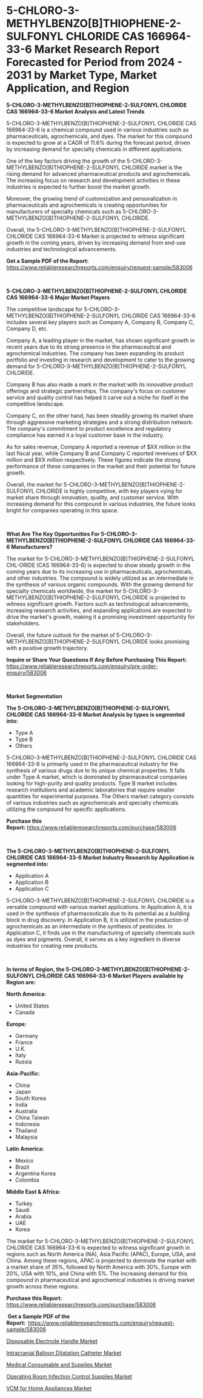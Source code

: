 <p><h1>5-CHLORO-3-METHYLBENZO[B]THIOPHENE-2-SULFONYL CHLORIDE CAS 166964-33-6 Market Research Report Forecasted for Period from 2024 -  2031 by Market Type, Market Application, and Region</h1></p><p><strong>5-CHLORO-3-METHYLBENZO[B]THIOPHENE-2-SULFONYL CHLORIDE CAS 166964-33-6 Market Analysis and Latest Trends</strong></p>
<p><p>5-CHLORO-3-METHYLBENZO[B]THIOPHENE-2-SULFONYL CHLORIDE CAS 166964-33-6 is a chemical compound used in various industries such as pharmaceuticals, agrochemicals, and dyes. The market for this compound is expected to grow at a CAGR of 11.6% during the forecast period, driven by increasing demand for specialty chemicals in different applications.</p><p>One of the key factors driving the growth of the 5-CHLORO-3-METHYLBENZO[B]THIOPHENE-2-SULFONYL CHLORIDE market is the rising demand for advanced pharmaceutical products and agrochemicals. The increasing focus on research and development activities in these industries is expected to further boost the market growth.</p><p>Moreover, the growing trend of customization and personalization in pharmaceuticals and agrochemicals is creating opportunities for manufacturers of specialty chemicals such as 5-CHLORO-3-METHYLBENZO[B]THIOPHENE-2-SULFONYL CHLORIDE.</p><p>Overall, the 5-CHLORO-3-METHYLBENZO[B]THIOPHENE-2-SULFONYL CHLORIDE CAS 166964-33-6 Market is projected to witness significant growth in the coming years, driven by increasing demand from end-use industries and technological advancements.</p></p>
<p><strong>Get a Sample PDF of the Report:&nbsp;</strong> <a href="https://www.reliableresearchreports.com/enquiry/request-sample/583006">https://www.reliableresearchreports.com/enquiry/request-sample/583006</a></p>
<p>&nbsp;</p>
<p><strong>5-CHLORO-3-METHYLBENZO[B]THIOPHENE-2-SULFONYL CHLORIDE CAS 166964-33-6 Major Market Players</strong></p>
<p><p>The competitive landscape for 5-CHLORO-3-METHYLBENZO[B]THIOPHENE-2-SULFONYL CHLORIDE CAS 166964-33-6 includes several key players such as Company A, Company B, Company C, Company D, etc.</p><p>Company A, a leading player in the market, has shown significant growth in recent years due to its strong presence in the pharmaceutical and agrochemical industries. The company has been expanding its product portfolio and investing in research and development to cater to the growing demand for 5-CHLORO-3-METHYLBENZO[B]THIOPHENE-2-SULFONYL CHLORIDE.</p><p>Company B has also made a mark in the market with its innovative product offerings and strategic partnerships. The company's focus on customer service and quality control has helped it carve out a niche for itself in the competitive landscape.</p><p>Company C, on the other hand, has been steadily growing its market share through aggressive marketing strategies and a strong distribution network. The company's commitment to product excellence and regulatory compliance has earned it a loyal customer base in the industry.</p><p>As for sales revenue, Company A reported a revenue of $XX million in the last fiscal year, while Company B and Company C reported revenues of $XX million and $XX million respectively. These figures indicate the strong performance of these companies in the market and their potential for future growth.</p><p>Overall, the market for 5-CHLORO-3-METHYLBENZO[B]THIOPHENE-2-SULFONYL CHLORIDE is highly competitive, with key players vying for market share through innovation, quality, and customer service. With increasing demand for this compound in various industries, the future looks bright for companies operating in this space.</p></p>
<p>&nbsp;</p>
<p><strong>What Are The Key Opportunities For 5-CHLORO-3-METHYLBENZO[B]THIOPHENE-2-SULFONYL CHLORIDE CAS 166964-33-6 Manufacturers?</strong></p>
<p><p>The market for 5-CHLORO-3-METHYLBENZO[B]THIOPHENE-2-SULFONYL CHL-ORIDE (CAS 166964-33-6) is expected to show steady growth in the coming years due to its increasing use in pharmaceuticals, agrochemicals, and other industries. The compound is widely utilized as an intermediate in the synthesis of various organic compounds. With the growing demand for specialty chemicals worldwide, the market for 5-CHLORO-3-METHYLBENZO[B]THIOPHENE-2-SULFONYL CHLORIDE is projected to witness significant growth. Factors such as technological advancements, increasing research activities, and expanding applications are expected to drive the market's growth, making it a promising investment opportunity for stakeholders.</p><p>Overall, the future outlook for the market of 5-CHLORO-3-METHYLBENZO[B]THIOPHENE-2-SULFONYL CHLORIDE looks promising with a positive growth trajectory.</p></p>
<p><strong>Inquire or Share Your Questions If Any Before Purchasing This Report:</strong> <a href="https://www.reliableresearchreports.com/enquiry/pre-order-enquiry/583006">https://www.reliableresearchreports.com/enquiry/pre-order-enquiry/583006</a></p>
<p>&nbsp;</p>
<p><strong>Market Segmentation</strong></p>
<p><strong>The 5-CHLORO-3-METHYLBENZO[B]THIOPHENE-2-SULFONYL CHLORIDE CAS 166964-33-6 Market Analysis by types is segmented into:</strong></p>
<p><ul><li>Type A</li><li>Type B</li><li>Others</li></ul></p>
<p><p>5-CHLORO-3-METHYLBENZO[B]THIOPHENE-2-SULFONYL CHLORIDE CAS 166964-33-6 is primarily used in the pharmaceutical industry for the synthesis of various drugs due to its unique chemical properties. It falls under Type A market, which is dominated by pharmaceutical companies looking for high-purity and quality products. Type B market includes research institutions and academic laboratories that require smaller quantities for experimental purposes. The Others market category consists of various industries such as agrochemicals and specialty chemicals utilizing the compound for specific applications.</p></p>
<p><strong>Purchase this Report:&nbsp;</strong><a href="https://www.reliableresearchreports.com/purchase/583006">https://www.reliableresearchreports.com/purchase/583006</a></p>
<p>&nbsp;</p>
<p><strong>The 5-CHLORO-3-METHYLBENZO[B]THIOPHENE-2-SULFONYL CHLORIDE CAS 166964-33-6 Market Industry Research by Application is segmented into:</strong></p>
<p><ul><li>Application A</li><li>Application B</li><li>Application C</li></ul></p>
<p><p>5-CHLORO-3-METHYLBENZO[B]THIOPHENE-2-SULFONYL CHLORIDE is a versatile compound with various market applications. In Application A, it is used in the synthesis of pharmaceuticals due to its potential as a building block in drug discovery. In Application B, it is utilized in the production of agrochemicals as an intermediate in the synthesis of pesticides. In Application C, it finds use in the manufacturing of specialty chemicals such as dyes and pigments. Overall, it serves as a key ingredient in diverse industries for creating new products.</p></p>
<p>&nbsp;</p>
<p><strong>In terms of Region, the 5-CHLORO-3-METHYLBENZO[B]THIOPHENE-2-SULFONYL CHLORIDE CAS 166964-33-6 Market Players available by Region are:</strong></p>
<p>
    <p> <strong> North America: </strong>
        <ul>
            <li>United States</li>
            <li>Canada</li>
        </ul>
        </p> 
    <p> <strong> Europe: </strong>
        <ul>
            <li>Germany</li>
            <li>France</li>
            <li>U.K.</li>
            <li>Italy</li>
            <li>Russia</li>
        </ul>
        </p> 
    <p> <strong> Asia-Pacific: </strong>
        <ul>
            <li>China</li>
            <li>Japan</li>
            <li>South Korea</li>
            <li>India</li>
            <li>Australia</li>
            <li>China Taiwan</li>
            <li>Indonesia</li>
            <li>Thailand</li>
            <li>Malaysia</li>
        </ul>
        </p> 
    <p> <strong> Latin America: </strong>
        <ul>
            <li>Mexico</li>
            <li>Brazil</li>
            <li>Argentina Korea</li>
            <li>Colombia</li>
        </ul>
        </p> 
    <p> <strong> Middle East & Africa: </strong>
        <ul>
            <li>Turkey</li>
            <li>Saudi</li>
            <li>Arabia</li>
            <li>UAE</li>
            <li>Korea</li>
        </ul>
    </p>
    </p>
<p><p>The market for 5-CHLORO-3-METHYLBENZO[B]THIOPHENE-2-SULFONYL CHLORIDE CAS 166964-33-6 is expected to witness significant growth in regions such as North America (NA), Asia Pacific (APAC), Europe, USA, and China. Among these regions, APAC is projected to dominate the market with a market share of 35%, followed by North America with 30%, Europe with 20%, USA with 10%, and China with 5%. The increasing demand for this compound in pharmaceutical and agrochemical industries is driving market growth across these regions.</p></p>
<p><strong>Purchase this Report: </strong><a href="https://www.reliableresearchreports.com/purchase/583006">https://www.reliableresearchreports.com/purchase/583006</a></p>
<p>&nbsp;<strong>Get a Sample PDF of the Report:&nbsp;&nbsp;</strong><a href="https://www.reliableresearchreports.com/enquiry/request-sample/583006">https://www.reliableresearchreports.com/enquiry/request-sample/583006</a></p>
<p><strong></strong></p>
<p><p><a href="https://medium.com/@jeanklein09/disposable-electrode-handle-market-outlook-industry-overview-and-forecast-2024-to-2031-57de7dd912c8">Disposable Electrode Handle Market</a></p><p><a href="https://medium.com/@jeanklein09/intracranial-balloon-dilatation-catheter-market-size-and-market-trends-complete-industry-overview-16e2322f8361">Intracranial Balloon Dilatation Catheter Market</a></p><p><a href="https://medium.com/@zoerees777/medical-consumable-and-supplies-market-analysis-its-cagr-market-segmentation-and-global-industry-e68b1d44abff">Medical Consumable and Supplies Market</a></p><p><a href="https://medium.com/@zoerees777/operating-room-infection-control-supplies-market-comprehensive-assessment-by-type-application-840292d3ec39">Operating Room Infection Control Supplies Market</a></p><p><a href="https://github.com/prosalinda88/Market-Research-Report-List-3/blob/main/vcm-for-home-appliances-market.md">VCM for Home Appliances Market</a></p></p>